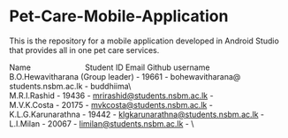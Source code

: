 # Pet-Care-Mobile-Application
This is the repository for a mobile application developed in Android Studio that provides all in one pet care services. 

Name &nbsp; &nbsp; &nbsp; &nbsp; &nbsp; &nbsp; &nbsp; &nbsp; &nbsp; &nbsp; &nbsp; &nbsp;                            Student ID              Email                       Github username\
B.O.Hewavitharana (Group leader)  -  19661  -  bohewavitharana@<br />students.nsbm.ac.lk  -  buddhiima\ <br />
M.R.I.Rashid                      -  19436  -  mrirashid@students.nsbm.ac.lk        - \
M.V.K.Costa                       -  20175  -  mvkcosta@students.nsbm.ac.lk         - \
K.L.G.Karunarathna                -  19442  -  klgkarunarathna@students.nsbm.ac.lk  - \
L.I.Milan                         -  20067  -  limilan@students.nsbm.ac.lk          - \
